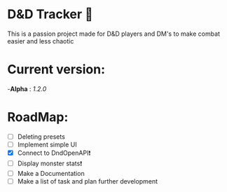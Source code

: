 # D&D Tracker :dragon:

This is a passion project made for D&D players and DM's to make combat easier and less chaotic

# Current version:

  -**Alpha** : *1.2.0*
  
# RoadMap:
  - [ ] Deleting presets
  - [ ] Implement simple UI
  - [x] Connect to DndOpenAPI:exclamation:
  - [ ] Display monster stats:exclamation:
  - [ ] Make a Documentation
  - [ ] Make a list of task and plan further development 
